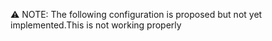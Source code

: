⚠️ NOTE: The following configuration is proposed but not yet implemented.This is not working properly